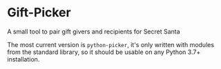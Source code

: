 # Gift-Picker
A small tool to pair gift givers and recipients for Secret Santa


The most current version is `python-picker`, it's only written with modules from the standard library, so it should be usable on any Python 3.7+ installation.
